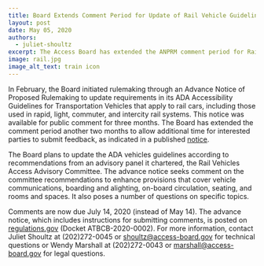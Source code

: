 ```yaml
---
title: Board Extends Comment Period for Update of Rail Vehicle Guidelines
layout: post
date: May 05, 2020
authors:
  - juliet-shoultz
excerpt: The Access Board has extended the ANPRM comment period for Rail Vehicle Guidelins from May 14th to July 14th.
image: rail.jpg
image_alt_text: train icon
---
```


In February, the Board initiated rulemaking through an Advance Notice of Proposed Rulemaking to update requirements
in its ADA Accessibility Guidelines for Transportation Vehicles that apply to rail cars, including those used in rapid, light,
commuter, and intercity rail systems.
This notice was available for public comment for three months.
The Board has extended the comment period another two months to allow additional time for interested parties to submit feedback,
as indicated in a published [notice](https://www.federalregister.gov/d/2020-07292).

The Board plans to update the ADA vehicles guidelines according to recommendations from an advisory panel it chartered, the Rail Vehicles Access Advisory Committee.
The advance notice seeks comment on the committee recommendations to enhance provisions that cover vehicle communications,
boarding and alighting, on-board circulation, seating, and rooms and spaces.
It also poses a number of questions on specific topics.

Comments are now due July 14, 2020 (instead of May 14).
The advance notice, which includes instructions for submitting comments, is posted on [regulations.gov](https://www.regulations.gov/docket?D=ATBCB-2020-0002) (Docket ATBCB-2020-0002).
For more information, contact Juliet Shoultz at (202)272-0045 or [shoultz@access-board.gov](mailto:shoultz@access-board.gov) for technical questions or Wendy Marshall at (202)272-0043 or [marshall@access-board.gov](mailto:marshall@access-board.gov) for legal questions.

